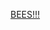 ---
layout: post
wordpress_id: 1168
wordpress_url: http://noesbueno.com/archives/1168
date: '2011-07-05 10:48:11 -0500'
date_gmt: '2011-07-05 15:48:11 -0500'
body: |
  <p><a href="http://willzone.tumblr.com/post/7125504952/realrealsoft-nickholmes-this-is-the-greatest">BEES!!!</a></p>
---